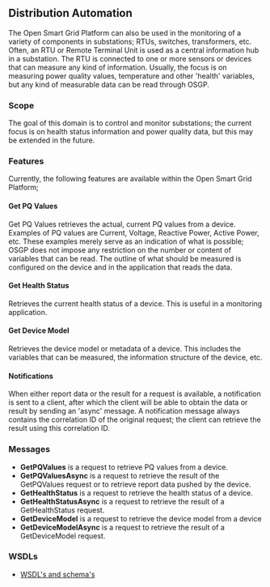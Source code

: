 ## Distribution Automation

The Open Smart Grid Platform can also be used in the monitoring of a variety of components in substations; RTUs, switches, transformers, etc. Often, an RTU or Remote Terminal Unit is used as a central information hub in a substation. The RTU is connected to one or more sensors or devices that can measure any kind of information. Usually, the focus is on measuring power quality values, temperature and other 'health' variables, but any kind of measurable data can be read through OSGP.
 
### Scope
The goal of this domain is to control and monitor substations; the current focus is on health status information and power quality data, but this may be extended in the future.

### Features
Currently, the following features are available within the Open Smart Grid Platform;

#### Get PQ Values
Get PQ Values retrieves the actual, current PQ values from a device. Examples of PQ values are Current, Voltage, Reactive Power, Active Power, etc. These examples merely serve as an indication of what is possible; OSGP does not impose any restriction on the number or content of variables that can be read. The outline of what should be measured is configured on the device and in the application that reads the data.

#### Get Health Status
Retrieves the current health status of a device. This is useful in a monitoring application.

#### Get Device Model
Retrieves the device model or metadata of a device. This includes the variables that can be measured, the information structure of the device, etc.

#### Notifications
When either report data or the result for a request is available, a notification is sent to a client, after which the client will be able to obtain the data or result by sending an 'async' message. A notification message always contains the correlation ID of the original request; the client can retrieve the result using this correlation ID.

### Messages

- **GetPQValues** is a request to retrieve PQ values from a device.
- **GetPQValuesAsync** is a request to retrieve the result of the GetPQValues request or to retrieve report data pushed by the device.
- **GetHealthStatus** is a request to retrieve the health status of a device.
- **GetHealthStatusAsync** is a request to retrieve the result of a GetHealthStatus request.
- **GetDeviceModel** is a request to retrieve the device model from a device
- **GetDeviceModelAsync** is a request to retrieve the result of a GetDeviceModel request.

### WSDLs

* [WSDL's and schema's](https://github.com/OSGP/Shared/tree/development/osgp-ws-distributionautomation/src/main/resources)
